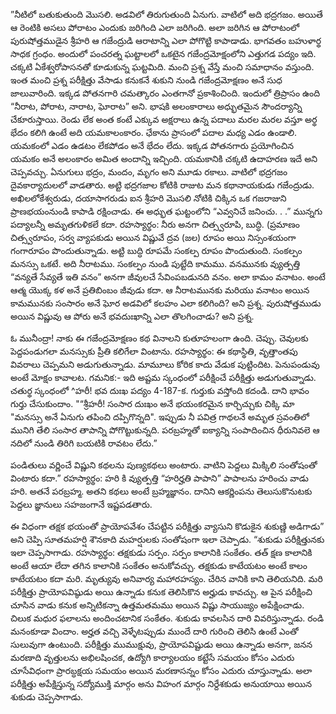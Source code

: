 ﻿”నీటిలో బతుకుతుంది మొసలి. అడవిలో తిరుగుతుంది ఏనుగు. వాటిలో అది భద్రగజం. అయితే ఆ రెంటికి అసలు పోరాటం ఎందుకు జరిగింది ఎలా జరిగింది. అలా జరిగిన ఆ పోరాటంలో పురుషోత్తముడైన శ్రీహరి ఆ గజేంద్రుడి ఆరాటాన్ని ఎలా పోగొట్టి కాపాడాడు.
భాగవతం బహుళార్థ సాధక గ్రంధం. అందులో పంచరత్న ఘట్టాలలో ఒకటైన గజేంద్రమోక్షంలోని ఎత్తుగడ పద్యం ఇది. చక్కటి ఏకేశ్వరోపాసనతో కూడుకున్న ఘట్టమిది. మంచి ప్రశ్న వేస్తే మంచి సమాధానం వస్తుంది. ఇంత మంచి ప్రశ్న పరీక్షిత్తు వేసాడు కనుకనే శుకుని నుండి గజేంద్రమోక్షణం అనే సుధ జాలువారింది. ఇక్కడ పోతనగారి చమత్కారం ఎంతగానో ప్రకాశించింది. ఇందులో త్రిప్రాసం ఉంది “నీరాట, పోరాట, నారాట, ఘోరాట” అని. భాషకి అలంకారాలు అధ్భుతమైన సౌందర్యాన్ని చేకూరుస్తాయి. రెండు లేక అంత కంటే ఎక్కువ అక్షరాలు ఉన్న పదాలు మరల మరల వస్తూ అర్థ భేదం కలిగి ఉంటే అది యమకాలంకారం. ఛేకాను ప్రాసంలో పదాల మధ్య ఎడం ఉండాలి. యమకంలో ఎడం ఉడటం లేకపోడం అనే భేదం లేదు. ఇక్కడ పోతనగారు ప్రయోగించిన యమకం అనే అలంకారం అమిత అందాన్ని ఇచ్చింది. యమకానికి చక్కటి ఉదాహరణ ఇదే అని చెప్పవచ్చు. ఏనుగులు భద్రం, మందం, మృగం అని మూడు రకాలు. వాటిలో భద్రగజం దైవకార్యాదులలో వాడతారు. అట్టి భద్రగజాల కోటికి రాజుట మన కథానాయకుడు గజేంద్రుడు. అఖిలలోకేశ్వరుడు, దయాసాగరుడు ఐన శ్రీహరి మొసలి నోటికి చిక్కిన ఒక గజరాజుని ప్రాణభయంనుండి కాపాడి రక్షించాడు. ఈ అధ్భుత ఘట్టంలోని “ఎవ్వనిచే జనించు. . .” మున్నగు పద్యాలన్నీ అమృతగుళికలే కదా.
రహస్యార్థం: నీరు అనగా చిత్స్వరూపి, బుద్ధి. (ప్రమాణం చిత్స్వరూపం, సర్వ వ్యాపకుడు అయిన విష్ణువే ద్రవ (జల) రూపం అయి నిస్సంశయంగా గంగారూపం పొందుతున్నాడు. అట్టి బుద్ధి రూపమే సంకల్ప రూపం పొందుతుంది. సంకల్పం మనస్సు ఒకటే. అది నీరాటము. సంకల్పం నుండి పుట్టేది కామము. వనమునకు వ్యుత్పత్తి “వన్యతే సేవ్యతే ఇతి వనం” అనగా జీవులచే సేవింపబడునది వనం. అలా కామం వనాటం. అంటే ఆత్మ యొక్క కళ అనే ప్రతిబింబం జీవుడు కదా. ఆ నీరాటమునకు మరియు వనాటం అయిన కామమునకు సంసారం అనే ఘోర అడవిలో కలహం ఎలా కలిగింది? అని ప్రశ్న. పురుషోత్తముడు అయిన విష్ణువు ఆ పోరు అనే భవదుఃఖాన్ని ఎలా తొలగించాడు? అని ప్రశ్న.

ఓ మునీంద్రా! నాకు ఈ గజేంద్రమోక్షణం కథ వినాలని కుతూహలంగా ఉంది. చెప్పు. చెవులకు పెద్దపండుగలా మనస్సుకు ప్రీతి కలిగేలా వింటాను. 
రహస్యార్థం: ఈ కథాస్థితి, వృత్తాంతపు వివరాలు చెప్పమని అడుగుతున్నాడు. మామూలు కోరిక కాదు వేడుక పుట్టిందిట. పెనుపండువు అంటే మోక్షం కావాలట.
గమనిక:- ఇది అష్టమ స్కంధంలో పరీక్షించే పరీక్షిత్తు అడుగుతువ్నాడు. చతుర్థ స్కంధంలో ^హరీ! భవ దుఃఖ పద్యం 4-187-క. గుర్తుకు వస్తోంది కదండి. దాని భావం గుర్తు చేసుకుందాం. "“శ్రీహరీ! సంసార దుఃఖం అనే భయంకరమైన కార్చిచ్చుకు చిక్కి మా "మనస్సు అనే ఏనుగు తపించి దప్పిగొన్నది". ఇప్పుడు నీ పవిత్ర గాథలనే అమృత స్రవంతిలో మునిగి తేలి సంసార తాపాన్ని పోగొట్టుకున్నది. పరబ్రహ్మతో ఐక్యాన్ని సంపాదించిన ధీరునివలె ఆ నదిలో నుండి తిరిగి బయటికి రావటం లేదు.”

పండితులు వర్ణించే విష్ణుని కథలను పుణ్యకథలు అంటారు. వాటిని పెద్దలు మిక్కిలి సంతోషంతో వింటారు కదా.” 
రహస్యార్థం: హరి కి వ్యుత్పత్తి “హరిర్హతి పాపాని” పాపాలను హరించు వాడు హరి. అతనే పరబ్రహ్మ. అతని కథలు అంటే బ్రహ్మజ్ఞానం. దానిని ఆకర్ణింపను తెలుసుకొనుటకు పెద్దలు జ్ఞానులు సహజంగానే ఇష్టపడతారు.

ఈ విధంగా తక్షక భయంతో ప్రాయోపవేశం చేపట్టిన పరీక్షిత్తు వ్యాసుని కొడుకైన శుకుణ్ణి అడిగాడు” అని చెప్పి సూతమహర్షి శౌనకాది మహర్షులకు సంతోషంగా ఇలా చెప్పాడు. “శుకుడు పరీక్షిత్తునకు ఇలా చెప్పసాగాడు.
రహస్యార్థం: తక్షకుడు సర్పం. సర్పం కాలానికి సంకేతం. తత్ క్షణ కాలానికి అంటే ఆయా లేదా తగిన కాలానికి సంకేతం అనుకోవచ్చు. తక్షకుడు కాటేయటం అంటే కాలం కాటేయటం కదా మరి. మృత్యువు అనివార్య మహారహస్యం. చేరిన వానికి కాని తెలియనిది. మరి పరీక్షిత్తు ప్రాయోపవిష్ఠుడు అయి ఉన్నాడు కనుక తెలిసికొన అర్హుడు కావచ్చు. ఆ పైన పరీక్షించి చూసిన వాడు కనుక అన్నిటికన్నా ఉత్తమతమము అయిన విష్ణు సాయుజ్యం అపేక్షించాడు. చిలుక మధుర ఫలాలను అందించటానిక సంకేతం. శుకుడు కావలసిన దారి వివరిస్తున్నాడు. రండి మనంకూడా విందాం. అర్హత వచ్చి వెళ్ళేటప్పుడు ముందే దారి గురించి తెలిసి ఉంటే ఎంతో సులువుగా ఉంటుంది. పరీక్షిత్తు ముముక్షువు, ప్రాయోపవిష్టుడు అయి ఉన్నాడు అనగా, జనన మరణాది వృత్తులను అభిలషించక, ఉద్యోగి కార్యాలయం కట్టేసే సమయం కోసం ఎదురు చూసేవిధంగా ప్రారబ్ధక్షయ సమయం అయిన మరణాసన్నం కోసం ఎదురు చూస్తున్నాడు. అలా పరీక్షిత్తు అపేక్షిస్తున్న సద్యోముక్తి మార్గం అను విహంగ మార్గం నిర్దేశకుడు అనుయాయి అయిన శుకుడు చెప్పసాగాడు.

